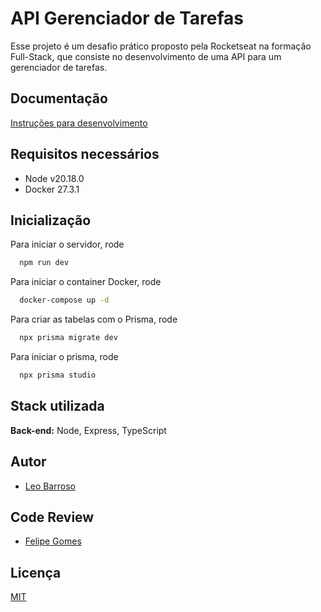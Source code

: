 
# API Gerenciador de Tarefas

Esse projeto é um desafio prático proposto pela Rocketseat na formação Full-Stack, que consiste no desenvolvimento de uma API para um gerenciador de tarefas.

## Documentação

[Instruções para desenvolvimento](https://efficient-sloth-d85.notion.site/Desafio-pr-tico-Gerenciador-de-tarefas-0107c46e7aaa44fa8f01f879589a9077)

## Requisitos necessários

- Node v20.18.0
- Docker 27.3.1


## Inicialização

Para iniciar o servidor, rode

```bash
  npm run dev
```

Para iniciar o container Docker, rode

```bash
  docker-compose up -d
```

Para criar as tabelas com o Prisma, rode

```bash
  npx prisma migrate dev
```

Para iniciar o prisma, rode

```bash
  npx prisma studio
```

## Stack utilizada

**Back-end:** Node, Express, TypeScript


## Autor

- [Leo Barroso](https://github.com/Leo-Barroso)

## Code Review

- [Felipe Gomes](https://github.com/f3gomes)

## Licença

[MIT](https://choosealicense.com/licenses/mit/)


